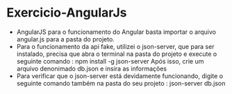 # Exercicio-AngularJs
 - AngularJS 
para o funcionamento do Angular basta importar o arquivo angular.js para a pasta do projeto.
 - Para o funcionamento da api fake, utilizei o json-server, que para ser instalado, precisa que abra o terminal na pasta do projeto e execute o seguinte comando :
npm install -g json-server
Após isso, crie um arquivo denonimado db.json e insira as informações
 - Para verificar que o json-server está devidamente funcionando, digite o seguinte comando também na pasta do seu projeto :
json-server db.json
